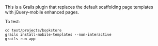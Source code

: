 This is a Grails plugin that replaces the default scaffolding page templates with jQuery-mobile enhanced pages.

To test:

	cd test/projects/bookstore
	grails install-mobile-templates --non-interactive
	grails run-app